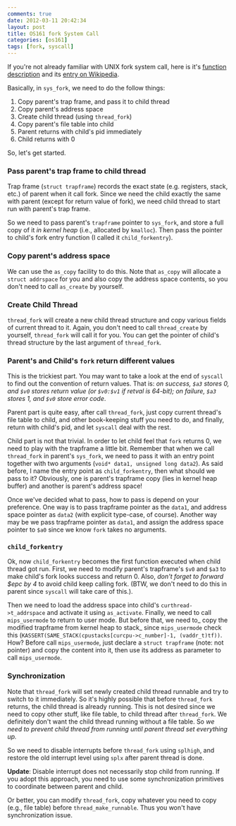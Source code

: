 ```yaml
---
comments: true
date: 2012-03-11 20:42:34
layout: post
title: OS161 fork System Call
categories: [os161]
tags: [fork, syscall]
---
```


If you're not already familiar with UNIX fork system call, here is it's
[function description][unix_fork] and its [entry on Wikipedia][fork_wiki].

Basically, in `sys_fork`, we need to do the follow things:

 1. Copy parent's trap frame, and pass it to child thread
 2. Copy parent's address space
 3. Create child thread (using `thread_fork`)
 4. Copy parent's file table into child
 5. Parent returns with child's pid immediately
 6. Child returns with 0

So, let's get started.


<!-- more -->

### Pass parent's trap frame to child thread

Trap frame (`struct trapframe`) records the exact state (e.g. registers, stack, 
etc.) of parent when
it call fork. Since we need the child exactly the same with parent (except for
return value of fork), we need child thread to start run with parent's trap
frame.

So we need to pass parent's `trapframe` pointer to `sys_fork`, and store a full
copy of it _in kernel heap_ (i.e., allocated by `kmalloc`). Then pass the
pointer to child's fork entry function (I called it `child_forkentry`).


### Copy parent's address space

We can use the `as_copy` facility to do this. Note that `as_copy` will allocate
a `struct addrspace` for you and also copy the address space contents, so you
don't need to call `as_create` by yourself. 


### Create Child Thread

`thread_fork` will create a new child thread structure and copy various fields
of current thread to it. Again, you don't need to call `thread_create` by
yourself, `thread_fork` will call it for you. You can get the pointer of child's
thread structure by the last argument of `thread_fork`.


### Parent's and Child's `fork` return different values

This is the trickiest part. You may want to take a look at the end of `syscall`
to find out the convention of return values. That is: _on success, `$a3` stores
0, and `$v0` stores return value (or `$v0:$v1` if retval is 64-bit); on failure, `$a3`
stores 1, and `$v0` store error code_.

Parent part is quite easy, after call `thread_fork`, just copy current thread's
file table to child, and other book-keeping stuff you need to do, and finally,
return with child's pid, and let `syscall` deal with the rest.

Child part is not that trivial. In order to let child feel that `fork` returns
0, we need to play with the trapframe a little bit. Remember that when we call
`thread_fork` in parent's `sys_fork`, we need to pass it with an entry point
together with two arguments (`void* data1, unsigned long data2`). As said before,
I name the entry point as `child_forkentry`, then what should we pass to it?
Obviously, one is parent's trapframe copy (lies in kernel heap buffer) and
another is parent's address space!

Once we've decided what to pass, how to pass is depend on your preference. One
way is to pass trapframe pointer as the `data1`, and address space pointer as
`data2` (with explicit type-case, of course). Another way may be we pass trapframe pointer
as `data1`, and assign the address space pointer to `$a0` since we know `fork` takes
no arguments.


### `child_forkentry`

Ok, now `child_forkentry` becomes the first function executed when child
thread got run. First, we need to modify parent's trapframe's `$v0` and `$a3`
to make child's fork looks success and return 0. Also, _don't forget to
forward $epc by 4_ to avoid child keep calling fork. (BTW, we don't need
to do this in parent since `syscall` will take care of this.). 

Then we
need to load the address space into child's `curthread->t_addrspace` and
activate it using `as_activate`. Finally, we need to call `mips_usermode`
to return to user mode. But before that, we need to_ copy the modified
trapframe from kernel heap to stack_ since `mips_usermode` check this
(`KASSERT(SAME_STACK(cpustacks[curcpu->c_number]-1, (vaddr_t)tf))`. How? Before
call `mips_usermode`, just declare a `struct trapframe` (note: not pointer) and copy the content
into it, then use its address as parameter to call `mips_usermode`.

### Synchronization

Note that `thread_fork` will set newly created child thread runnable and try to
switch to it immediately. So it's highly possible that before `thread_fork`
returns, the child thread is already running. This is not desired since we
need to copy other stuff, like file table, to child thread after
`thread_fork`. We definitely don't want the child thread running without a
file table. So _we need to prevent child thread from running until parent
thread set everything up._

So we need to disable interrupts before `thread_fork` using `splhigh`, and
restore the old interrupt level using `splx` after parent thread is done.

__Update__: Disable interrupt does not necessarily stop child from running. If
you adopt this approach, you need to use some synchronization primitives to
coordinate between parent and child.

Or better, you can modify `thread_fork`, copy whatever you need to copy (e.g.,
file table) before `thread_make_runnable`. Thus you won't have synchronization
issue.


[unix_fork]: http://linux.die.net/man/2/fork
[fork_wiki]: http://en.wikipedia.org/wiki/Fork_(operating_system)
